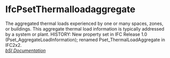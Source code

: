IfcPsetThermalloadaggregate
===========================
The aggregated thermal loads experienced by one or many spaces, zones, or
buildings. This aggregate thermal load information is typically addressed by a
system or plant. HISTORY: New property set in IFC Release 1.0
(Pset_AggregateLoadInformation); renamed Pset_ThermalLoadAggregate in IFC2x2.  
[ _bSI
Documentation_](https://standards.buildingsmart.org/IFC/DEV/IFC4_2/FINAL/HTML/schema/ifcsharedbldgserviceelements/pset/pset_thermalloadaggregate.htm)


